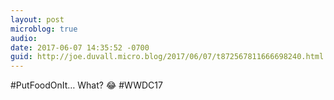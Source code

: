 ```yaml
---
layout: post
microblog: true
audio: 
date: 2017-06-07 14:35:52 -0700
guid: http://joe.duvall.micro.blog/2017/06/07/t872567811666698240.html
---
```

#PutFoodOnIt… What? 😂 #WWDC17
